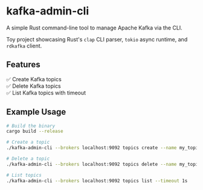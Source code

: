 # kafka-admin-cli

A simple Rust command-line tool to manage Apache Kafka via the CLI.

Toy project showcasing Rust's `clap` CLI parser, `tokio` async runtime, and `rdkafka` client.

## Features

✅ Create Kafka topics  
✅ Delete Kafka topics  
✅ List Kafka topics with timeout

## Example Usage

```bash
# Build the binary
cargo build --release

# Create a topic
./kafka-admin-cli --brokers localhost:9092 topics create --name my_topic --partitions 3 --replication 2

# Delete a topic
./kafka-admin-cli --brokers localhost:9092 topics delete --name my_topic

# List topics
./kafka-admin-cli --brokers localhost:9092 topics list --timeout 1s
